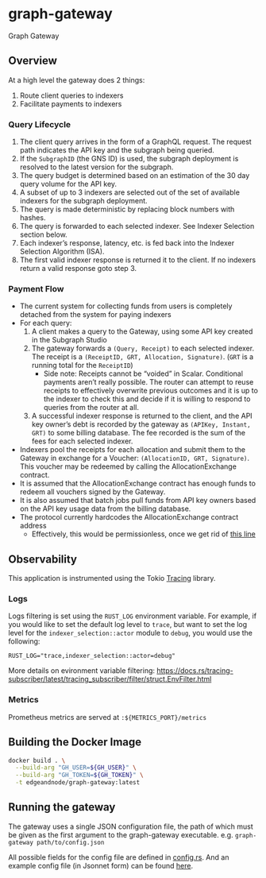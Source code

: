 # graph-gateway

Graph Gateway

## Overview

At a high level the gateway does 2 things:

1. Route client queries to indexers
2. Facilitate payments to indexers

### Query Lifecycle

1. The client query arrives in the form of a GraphQL request. The request path indicates the API key and the subgraph being queried.
2. If the `SubgraphID` (the GNS ID) is used, the subgraph deployment is resolved to the latest version for the subgraph.
3. The query budget is determined based on an estimation of the 30 day query volume for the API key.
4. A subset of up to 3 indexers are selected out of the set of available indexers for the subgraph deployment.
5. The query is made deterministic by replacing block numbers with hashes.
6. The query is forwarded to each selected indexer. See Indexer Selection section below.
7. Each indexer’s response, latency, etc. is fed back into the Indexer Selection Algorithm (ISA).
8. The first valid indexer response is returned it to the client. If no indexers return a valid response goto step 3.

### Payment Flow

- The current system for collecting funds from users is completely detached from the system for paying indexers
- For each query:
  1. A client makes a query to the Gateway, using some API key created in the Subgraph Studio
  2. The gateway forwards a `(Query, Receipt)` to each selected indexer. The receipt is a `(ReceiptID, GRT, Allocation, Signature)`. (`GRT` is a running total for the `ReceiptID`)
     - Side note: Receipts cannot be “voided” in Scalar. Conditional payments aren’t really possible. The router can attempt to reuse receipts to effectively overwrite previous outcomes and it is up to the indexer to check this and decide if it is willing to respond to queries from the router at all.
  3. A successful indexer response is returned to the client, and the API key owner’s debt is recorded by the gateway as `(APIKey, Instant, GRT)` to some billing database. The fee recorded is the sum of the fees for each selected indexer.
- Indexers pool the receipts for each allocation and submit them to the Gateway in exchange for a Voucher: `(AllocationID, GRT, Signature)`. This voucher may be redeemed by calling the AllocationExchange contract.
- It is assumed that the AllocationExchange contract has enough funds to redeem all vouchers signed by the Gateway.
- It is also assumed that batch jobs pull funds from API key owners based on the API key usage data from the billing database.
- The protocol currently hardcodes the AllocationExchange contract address
  - Effectively, this would be permissionless, once we get rid of [this line](https://github.com/graphprotocol/contracts/blob/468786de72f97e8ca6130132b6fc9238914f0260/contracts/staking/Staking.sol#L970)

## Observability

This application is instrumented using the Tokio [Tracing](https://github.com/tokio-rs/tracing) library.

### Logs

Logs filtering is set using the `RUST_LOG` environment variable. For example, if you would like to set the default log level to `trace`, but want to set the log level for the `indexer_selection::actor` module to `debug`, you would use the following:

```
RUST_LOG="trace,indexer_selection::actor=debug"
```

More details on evironment variable filtering: https://docs.rs/tracing-subscriber/latest/tracing_subscriber/filter/struct.EnvFilter.html

### Metrics

Prometheus metrics are served at `:${METRICS_PORT}/metrics`

## Building the Docker Image

```bash
docker build . \
  --build-arg "GH_USER=${GH_USER}" \
  --build-arg "GH_TOKEN=${GH_TOKEN}" \
  -t edgeandnode/graph-gateway:latest
```

## Running the gateway

The gateway uses a single JSON configuration file, the path of which must be given as the first argument to the graph-gateway executable. e.g. `graph-gateway path/to/config.json`

All possible fields for the config file are defined in [config.rs](graph-gateway/src/config.rs). And an example config file (in Jsonnet form) can be found [here](https://github.com/edgeandnode/local-network/blob/main/gateway/config.jsonnet).
